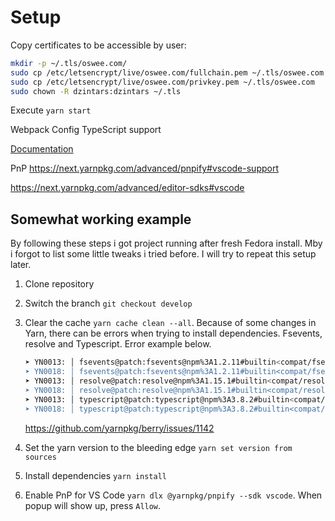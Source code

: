 # Setup

<!-- Delete `.vscode/pnp*` directory.
Delete all `*yarn*` files and directories.
Execute `yarn set version berry` and check the `yarn --version`. Should be now at least 2.0.0-rc.36.
Execute `yarn install`. It will install all dependencies. -->

Copy certificates to be accessible by user:

```sh
mkdir -p ~/.tls/oswee.com/
sudo cp /etc/letsencrypt/live/oswee.com/fullchain.pem ~/.tls/oswee.com
sudo cp /etc/letsencrypt/live/oswee.com/privkey.pem ~/.tls/oswee.com
sudo chown -R dzintars:dzintars ~/.tls
```

Execute `yarn start`

Webpack Config TypeScript support

[Documentation](https://webpack.js.org/configuration/configuration-languages/#typescript)

PnP
https://next.yarnpkg.com/advanced/pnpify#vscode-support

https://next.yarnpkg.com/advanced/editor-sdks#vscode

## Somewhat working example

By following these steps i got project running after fresh Fedora install. Mby i forgot to list some little tweaks i tried before. I will try to repeat this setup later.

1. Clone repository

2. Switch the branch `git checkout develop`

3. Clear the cache `yarn cache clean --all`. Because of some changes in Yarn, there can be errors when trying to install dependencies. Fsevents, resolve and Typescript. Error example below.

   ```sh
   ➤ YN0013: │ fsevents@patch:fsevents@npm%3A1.2.11#builtin<compat/fsevents>::version=1.2.11&hash=77dfe6 can't be found in the cache and will be fetched from the disk
   ➤ YN0018: │ fsevents@patch:fsevents@npm%3A1.2.11#builtin<compat/fsevents>::version=1.2.11&hash=77dfe6: The remote archive doesn't match the expected checksum
   ➤ YN0013: │ resolve@patch:resolve@npm%3A1.15.1#builtin<compat/resolve>::version=1.15.1&hash=8fccd0 can't be found in the cache and will be fetched from the disk
   ➤ YN0018: │ resolve@patch:resolve@npm%3A1.15.1#builtin<compat/resolve>::version=1.15.1&hash=8fccd0: The remote archive doesn't match the expected checksum
   ➤ YN0013: │ typescript@patch:typescript@npm%3A3.8.2#builtin<compat/typescript>::version=3.8.2&hash=273569 can't be found in the cache and will be fetched from the disk
   ➤ YN0018: │ typescript@patch:typescript@npm%3A3.8.2#builtin<compat/typescript>::version=3.8.2&hash=273569: The remote archive doesn't match the expected checksum
   ```

   https://github.com/yarnpkg/berry/issues/1142

4. Set the yarn version to the bleeding edge `yarn set version from sources`

5. Install dependencies `yarn install`

6. Enable PnP for VS Code `yarn dlx @yarnpkg/pnpify --sdk vscode`. When popup will show up, press `Allow`.
